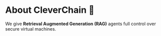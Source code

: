 # About CleverChain 🧪
We give **Retrieval Augmented Generation (RAG)** agents full control over secure virtual machines.
